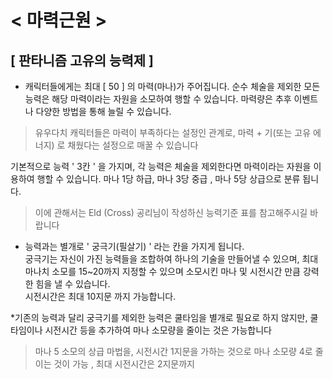 # < 마력근원 >  
## [ 판타니즘 고유의 능력제 ]

* 캐릭터들에게는 최대 [ 50 ] 의 마력(마나)가 주어집니다. 순수 체술을 제외한 모든 능력은 해당 마력이라는 자원을 소모하여 행할 수 있습니다. 
  마력량은 추후 이벤트나 다양한 방법을 통해 늘릴 수 있습니다.
>유우다치 캐릭터들은 마력이 부족하다는 설정인 관계로, 마력 + 기(또는 고유 에너지) 로 채웠다는 설정으로 매꿀 수 있습니다  
  
기본적으로 능력 ' 3칸 ' 을 가지며, 각 능력은 체술을 제외한다면 마력이라는 자원을 이용하여 행할 수 있습니다. 마나 1당 하급, 마나 3당 중급 , 마나 5당 상급으로 분류 됩니다.  
> 이에 관해서는 Eld (Cross) 공리님이 작성하신 능력기준 표를 참고해주시길 바랍니다

* 능력과는 별개로 ' 궁극기(필살기) ' 라는 칸을 가지게 됩니다.   
궁극기는 자신이 가진 능력들을 조합하여 하나의 기술을 만들어낼 수 있으며, 최대 마나치 소모를 15~20까지 지정할 수 있으며 소모시킨 마나 및 시전시간 만큼 강력한 힘을 낼 수 있습니다.  
시전시간은 최대 10지문 까지 가능합니다.

*기존의 능력과 달리 궁극기를 제외한 능력은 쿨타임을 별개로 필요로 하지 않지만, 쿨타임이나 시전시간 등을 추가하여 마나 소모량을 줄이는 것은 가능합니다
> 마나 5 소모의 상급 마법을, 시전시간 1지문을 가하는 것으로 마나 소모량 4로 줄이는 것이 가능 ,  최대 시전시간은 2지문까지



